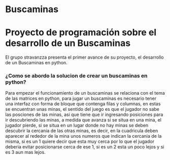 # Buscaminas
# Proyecto de programación sobre el desarrollo de un Buscaminas 
El grupo stravanzza presenta el primer avance de su proyecto, el desarrollo de un Buscaminas en python.
### ¿Como se abordo la solucion de crear un buscaminas en python?
Para empezar el funcionamiento de un buscaminas se relaciona con el tema de las matrices en python, para jugar un buscaminas es necesario tener una interfaz con forma de bloque que contenga filas y columnas, en estas se encuentran unas minas, el sentido del juego es que el jugador no sabe las posciones de las minas, asi que tiene que ir ingresando posiciones para ir descubriendo las minas, a medida que avanza si se situa en una mina, el jugador pierde, si se situa en un lugar donde no hay minas se deben descubrir la cercania de las otras minas, es decir, en la cuadricula deben aparecer al rededor de la mina unos numeros que indican la cercania de la misma, si es un 1 quiere decir que esta muy cerca por lo que el jugador deberia evitar posicionarse cerca de ese 1, si es un 2 esta un poco lejos y si es 3 aun mas lejos.
